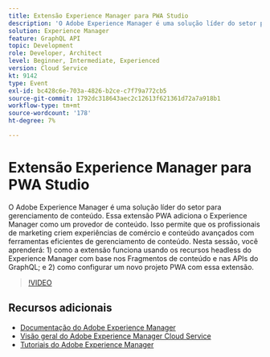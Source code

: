 ```yaml
---
title: Extensão Experience Manager para PWA Studio
description: 'O Adobe Experience Manager é uma solução líder do setor para gerenciamento de conteúdo. Essa extensão PWA adiciona o Experience Manager como um provedor de conteúdo. Isso permite que os profissionais de marketing criem experiências de comércio e conteúdo avançados com ferramentas eficientes de gerenciamento de conteúdo. Nesta sessão, você aprenderá: 1) como a extensão funciona usando os recursos headless do Experience Manager com base nos Fragmentos de conteúdo e nas APIs do GraphQL; e 2) como configurar um novo projeto PWA com essa extensão.'
solution: Experience Manager
feature: GraphQL API
topic: Development
role: Developer, Architect
level: Beginner, Intermediate, Experienced
version: Cloud Service
kt: 9142
type: Event
exl-id: bc428c6e-703a-4826-b2ce-c7f79a772cb5
source-git-commit: 1792dc318643aec2c12613f621361d72a7a918b1
workflow-type: tm+mt
source-wordcount: '178'
ht-degree: 7%

---
```


# Extensão Experience Manager para PWA Studio

O Adobe Experience Manager é uma solução líder do setor para gerenciamento de conteúdo. Essa extensão PWA adiciona o Experience Manager como um provedor de conteúdo. Isso permite que os profissionais de marketing criem experiências de comércio e conteúdo avançados com ferramentas eficientes de gerenciamento de conteúdo. Nesta sessão, você aprenderá: 1) como a extensão funciona usando os recursos headless do Experience Manager com base nos Fragmentos de conteúdo e nas APIs do GraphQL; e 2) como configurar um novo projeto PWA com essa extensão.

>[!VIDEO](https://video.tv.adobe.com/v/337581/?quality=12&learn=on&hidetitle=true)

## Recursos adicionais

- [Documentação do Adobe Experience Manager ](https://experienceleague.adobe.com/docs/experience-manager-cloud-service.html?lang=pt-BR)
- [Visão geral do Adobe Experience Manager Cloud Service](https://experienceleague.adobe.com/docs/experience-manager-cloud-service/overview/home.html)
- [Tutoriais do Adobe Experience Manager](https://experienceleague.adobe.com/docs/experience-manager-tutorials.html)
